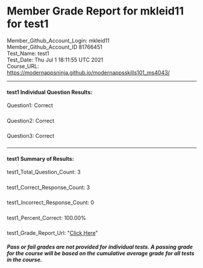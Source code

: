 # Member Grade Report for mkleid11 for test1  
   
Member_Github_Account_Login: mkleid11  
Member_Github_Account_ID 81766451  
Test_Name: test1  
Test_Date: Thu Jul  1 18:11:55 UTC 2021  
Course_URL: https://modernappsninja.github.io/modernappsskills101_ms4043/  
   
---  
#### test1 Individual Question Results:  
Question1: Correct  
#####  
Question2: Correct  
#####  
Question3: Correct  
#####  
---  
#### test1 Summary of Results:  
test1_Total_Question_Count: 3  
#####  
test1_Correct_Response_Count: 3  
#####  
test1_Incorrect_Response_Count: 0  
#####  
test1_Percent_Correct: 100.00%  
#####  
test1_Grade_Report_Url: "[Click Here](https://github.com/modernappsninjas/mkleid11/blob/main/static/userdata/courses/modernappsskills101_ms4043/grade_report.pr142.test1.md)"
##### Pass or fail grades are not provided for individual tests. A passing grade for the course will be based on the cumulative average grade for all tests in the course.  
